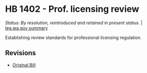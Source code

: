 # HB 1402 - Prof. licensing review
*Status: By resolution, reintroduced and retained in present status.* | [leg.wa.gov summary](https://app.leg.wa.gov/billsummary?BillNumber=1402&Year=2021)

Establishing review standards for professional licensing regulation.

## Revisions
* [Original Bill](1/)